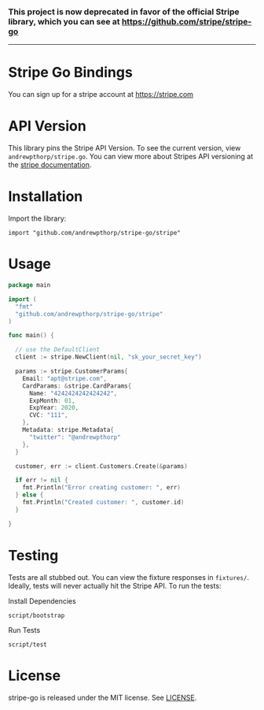 ### This project is now deprecated in favor of the official Stripe library, which you can see at https://github.com/stripe/stripe-go

---

# Stripe Go Bindings

You can sign up for a stripe account at https://stripe.com

API Version
===========

This library pins the Stripe API Version. To see the current version, view
`andrewpthorp/stripe.go`. You can view more about Stripes API versioning at the
[stripe documentation](https://stripe.com/docs/api#versioning).

Installation
============

Import the library:

    import "github.com/andrewpthorp/stripe-go/stripe"


Usage
=====

```go
package main

import (
  "fmt"
  "github.com/andrewpthorp/stripe-go/stripe"
)

func main() {

  // use the DefaultClient
  client := stripe.NewClient(nil, "sk_your_secret_key")

  params := stripe.CustomerParams{
    Email: "apt@stripe.com",
    CardParams: &stripe.CardParams{
      Name: "4242424242424242",
      ExpMonth: 01,
      ExpYear: 2020,
      CVC: "111",
    },
    Metadata: stripe.Metadata{
      "twitter": "@andrewpthorp"
    },
  }

  customer, err := client.Customers.Create(&params)

  if err != nil {
    fmt.Println("Error creating customer: ", err)
  } else {
    fmt.Println("Created customer: ", customer.id)
  }

}
```

Testing
=======

Tests are all stubbed out. You can view the fixture responses in `fixtures/`.
Ideally, tests will never actually hit the Stripe API. To run the tests:

Install Dependencies

    script/bootstrap

Run Tests

    script/test

License
=======

stripe-go is released under the MIT license. See
[LICENSE](https://github.com/andrewpthorp/stripe-go/blob/master/LICENSE).
